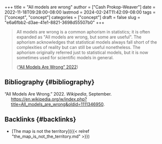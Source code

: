 +++
title = "All models are wrong"
author = ["Cash Prokop-Weaver"]
date = 2022-11-18T09:28:00-08:00
lastmod = 2024-02-24T11:42:09-08:00
tags = ["concept", "concept"]
categories = ["concept"]
draft = false
slug = "e6a6fbb2-d3ae-41e1-8821-3698d55507b0"
+++

> All models are wrong is a common aphorism in statistics; it is often expanded as "All models are wrong, but some are useful". The aphorism acknowledges that statistical models always fall short of the complexities of reality but can still be useful nonetheless. The aphorism originally referred just to statistical models, but it is now sometimes used for scientific models in general.
>
> (<a href="#citeproc_bib_item_1">“All Models Are Wrong” 2022</a>)


## Bibliography {#bibliography}

<style>.csl-entry{text-indent: -1.5em; margin-left: 1.5em;}</style><div class="csl-bib-body">
  <div class="csl-entry"><a id="citeproc_bib_item_1"></a>“All Models Are Wrong.” 2022. <i>Wikipedia</i>, September. <a href="https://en.wikipedia.org/w/index.php?title=All_models_are_wrong&oldid=1111346950">https://en.wikipedia.org/w/index.php?title=All_models_are_wrong&#38;oldid=1111346950</a>.</div>
</div>


## Backlinks {#backlinks}

-   [The map is not the territory]({{< relref "the_map_is_not_the_territory.md" >}})
